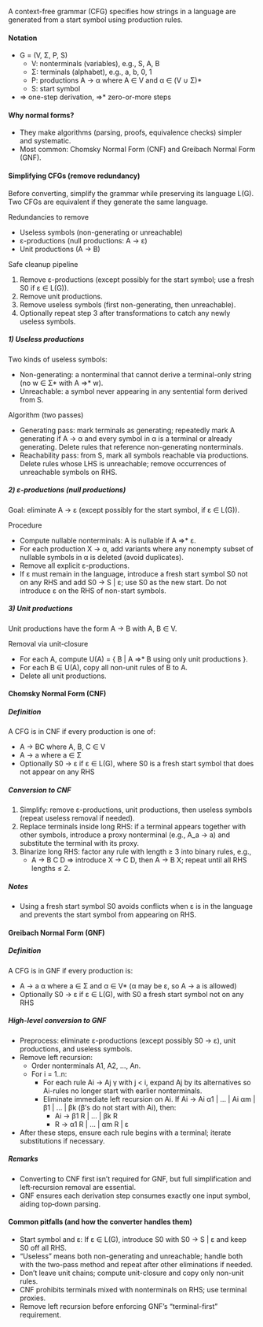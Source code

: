 

A context-free grammar (CFG) specifies how strings in a language are generated from a start symbol using production rules.

#### Notation
- G = (V, Σ, P, S)
  - V: nonterminals (variables), e.g., S, A, B
  - Σ: terminals (alphabet), e.g., a, b, 0, 1
  - P: productions A → α where A ∈ V and α ∈ (V ∪ Σ)*
  - S: start symbol
- ⇒ one-step derivation, ⇒* zero-or-more steps

#### Why normal forms?
- They make algorithms (parsing, proofs, equivalence checks) simpler and systematic.
- Most common: Chomsky Normal Form (CNF) and Greibach Normal Form (GNF).


#### Simplifying CFGs (remove redundancy)

Before converting, simplify the grammar while preserving its language L(G). Two CFGs are equivalent if they generate the same language.

Redundancies to remove
- Useless symbols (non-generating or unreachable)
- ε-productions (null productions: A → ε)
- Unit productions (A → B)

Safe cleanup pipeline
1) Remove ε-productions (except possibly for the start symbol; use a fresh S0 if ε ∈ L(G)).
2) Remove unit productions.
3) Remove useless symbols (first non-generating, then unreachable).
4) Optionally repeat step 3 after transformations to catch any newly useless symbols.

##### 1) Useless productions
Two kinds of useless symbols:
- Non-generating: a nonterminal that cannot derive a terminal-only string (no w ∈ Σ* with A ⇒* w).
- Unreachable: a symbol never appearing in any sentential form derived from S.

Algorithm (two passes)
- Generating pass: mark terminals as generating; repeatedly mark A generating if A → α and every symbol in α is a terminal or already generating. Delete rules that reference non-generating nonterminals.
- Reachability pass: from S, mark all symbols reachable via productions. Delete rules whose LHS is unreachable; remove occurrences of unreachable symbols on RHS.

##### 2) ε-productions (null productions)
Goal: eliminate A → ε (except possibly for the start symbol, if ε ∈ L(G)).

Procedure
- Compute nullable nonterminals: A is nullable if A ⇒* ε.
- For each production X → α, add variants where any nonempty subset of nullable symbols in α is deleted (avoid duplicates).
- Remove all explicit ε-productions.
- If ε must remain in the language, introduce a fresh start symbol S0 not on any RHS and add S0 → S | ε; use S0 as the new start. Do not introduce ε on the RHS of non-start symbols.

##### 3) Unit productions
Unit productions have the form A → B with A, B ∈ V.

Removal via unit-closure
- For each A, compute U(A) = { B | A ⇒* B using only unit productions }.
- For each B ∈ U(A), copy all non-unit rules of B to A.
- Delete all unit productions.


#### Chomsky Normal Form (CNF)

##### Definition
A CFG is in CNF if every production is one of:
- A → BC where A, B, C ∈ V
- A → a where a ∈ Σ
- Optionally S0 → ε if ε ∈ L(G), where S0 is a fresh start symbol that does not appear on any RHS

##### Conversion to CNF
1) Simplify: remove ε-productions, unit productions, then useless symbols (repeat useless removal if needed).
2) Replace terminals inside long RHS: if a terminal appears together with other symbols, introduce a proxy nonterminal (e.g., A_a → a) and substitute the terminal with its proxy.
3) Binarize long RHS: factor any rule with length ≥ 3 into binary rules, e.g.,
   - A → B C D  ⇒  introduce X → C D, then A → B X; repeat until all RHS lengths ≤ 2.

##### Notes
- Using a fresh start symbol S0 avoids conflicts when ε is in the language and prevents the start symbol from appearing on RHS.


#### Greibach Normal Form (GNF)

##### Definition
A CFG is in GNF if every production is:
- A → a α where a ∈ Σ and α ∈ V* (α may be ε, so A → a is allowed)
- Optionally S0 → ε if ε ∈ L(G), with S0 a fresh start symbol not on any RHS

##### High-level conversion to GNF
- Preprocess: eliminate ε-productions (except possibly S0 → ε), unit productions, and useless symbols.
- Remove left recursion:
  - Order nonterminals A1, A2, …, An.
  - For i = 1..n:
    - For each rule Ai → Aj γ with j < i, expand Aj by its alternatives so Ai-rules no longer start with earlier nonterminals.
    - Eliminate immediate left recursion on Ai. If Ai → Ai α1 | … | Ai αm | β1 | … | βk (β’s do not start with Ai), then:
      - Ai → β1 R | … | βk R
      - R  → α1 R | … | αm R | ε
- After these steps, ensure each rule begins with a terminal; iterate substitutions if necessary.

##### Remarks
- Converting to CNF first isn’t required for GNF, but full simplification and left‑recursion removal are essential.
- GNF ensures each derivation step consumes exactly one input symbol, aiding top‑down parsing.


#### Common pitfalls (and how the converter handles them)
- Start symbol and ε: If ε ∈ L(G), introduce S0 with S0 → S | ε and keep S0 off all RHS.
- “Useless” means both non-generating and unreachable; handle both with the two-pass method and repeat after other eliminations if needed.
- Don’t leave unit chains; compute unit-closure and copy only non-unit rules.
- CNF prohibits terminals mixed with nonterminals on RHS; use terminal proxies.
- Remove left recursion before enforcing GNF’s “terminal-first” requirement.

